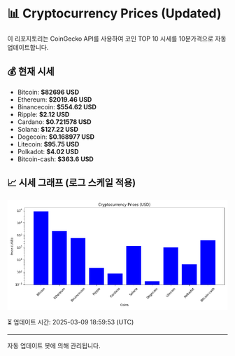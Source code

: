
# 📊 Cryptocurrency Prices (Updated)

이 리포지토리는 CoinGecko API를 사용하여 코인 TOP 10 시세를 10분가격으로 자동 업데이트합니다.

## 💰 현재 시세
- Bitcoin: **$82696 USD**
- Ethereum: **$2019.46 USD**
- Binancecoin: **$554.62 USD**
- Ripple: **$2.12 USD**
- Cardano: **$0.721578 USD**
- Solana: **$127.22 USD**
- Dogecoin: **$0.168977 USD**
- Litecoin: **$95.75 USD**
- Polkadot: **$4.02 USD**
- Bitcoin-cash: **$363.6 USD**

## 📈 시세 그래프 (로그 스케일 적용)
![Crypto Prices](crypto_prices.png)

⏳ 업데이트 시간: 2025-03-09 18:59:53 (UTC)

---
자동 업데이트 봇에 의해 관리됩니다.

